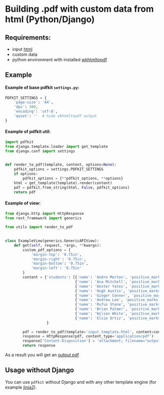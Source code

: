 # Building .pdf with custom data from html (Python/Django)

## Requirements:
- input [html](./assets/building_pdf_from_html_python/input_template.html)
- custom data
- python environment with installed [wkhtmltopdf](https://github.com/JazzCore/python-pdfkit)  


## Example
#### Example of base pdfkit ```settings.py```:
```python
PDFKIT_SETTINGS = {
    'page-size': 'A4',
    'dpi': 300,
    'encoding': 'utf-8',
    'quiet': ''  # hide wkhtmltopdf output
}
```

#### Example of pdfkit util:
```python
import pdfkit
from django.template.loader import get_template
from django.conf import settings
  
  
def render_to_pdf(template, content, options=None):
    pdfkit_options = settings.PDFKIT_SETTINGS
    if options:
        pdfkit_options = {**pdfkit_options, **options}
    html = get_template(template).render(content)
    pdf = pdfkit.from_string(html, False, pdfkit_options)
    return pdf
```

#### Example of view:
```python
from django.http import HttpResponse
from rest_framework import generics
  
from utils import render_to_pdf
  
  
class ExampleView(generics.GenericAPIView):
    def get(self, request, *args, **kwargs):
        custom_pdf_options = {
            'margin-top': '0.75in',
            'margin-right': '0.75in',
            'margin-bottom': '0.75in',
            'margin-left': '0.75in'
        }
        content = {'students': [{'name': 'Andre	Morton', 'positive_marks': 11, 'negative_marks': 3},
                                {'name': 'Ana Mitchell', 'positive_marks': 8, 'negative_marks': 5},
                                {'name': 'Dexter Yates', 'positive_marks': 12, 'negative_marks': 4},
                                {'name': 'Hugh Austin', 'positive_marks': 13, 'negative_marks': 7},
                                {'name': 'Ginger Conner', 'positive_marks': 7, 'negative_marks': 5},
                                {'name': 'Andrew Lee', 'positive_marks': 5, 'negative_marks': 9},
                                {'name': 'Rufus	Stone', 'positive_marks': 7, 'negative_marks': 11},
                                {'name': 'Brian	Palmer', 'positive_marks': 14, 'negative_marks': 1},
                                {'name': 'Wilson White', 'positive_marks': 9, 'negative_marks': 6},
                                {'name': 'Elsie	Ortiz', 'positive_marks': 9, 'negative_marks': 2}]
                   }
  
        pdf = render_to_pdf(template='input_template.html', content=content, options=custom_pdf_options)
        response = HttpResponse(pdf, content_type='application/pdf')
        response['Content-Disposition'] = 'attachment; filename="output.pdf"'
        return response
```

As a result you will get an [output.pdf](./assets/building_pdf_from_html_python/output.pdf)


## Usage without Django

You can use ```pdfkit``` without Django and with any other template engine (for example [jinja2](https://github.com/pallets/jinja)).

